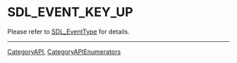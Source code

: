 # SDL_EVENT_KEY_UP

Please refer to [SDL_EventType](SDL_EventType) for details.

----
[CategoryAPI](CategoryAPI), [CategoryAPIEnumerators](CategoryAPIEnumerators)

